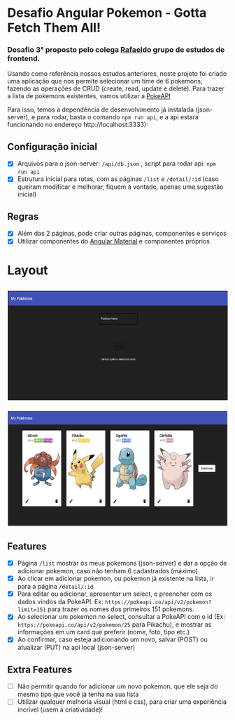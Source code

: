 # Desafio Angular Pokemon - Gotta Fetch Them All!
 ### Desafio 3° proposto pelo colega [Rafael](https://github.com/rpaivabr)do grupo de estudos de frontend.



Usando como referência nossos estudos anteriores, neste projeto foi criado uma aplicação que nos permite selecionar um time de 6 pokemons, fazendo as operações de CRUD (create, read, update e delete). Para trazer a lista de pokemons existentes, vamos utilizar a [PokeAPI](https://pokeapi.co)
  
Para isso, temos a dependência de desenvolvimento já instalada (json-server), e para rodar, basta o comando `npm run api`, e a api estará funcionando no endereço http://localhost:3333):

## Configuração inicial

- [x] Arquivos para o json-server: `/api/db.json` , script para rodar api: `npm run api`
- [x] Estrutura inicial para rotas, com as páginas `/list` e `/detail/:id` (caso queiram modificar e melhorar, fiquem a vontade, apenas uma sugestão inicial)

## Regras

- [x] Além das 2 páginas, pode criar outras páginas, componentes e serviços
- [x] Utilizar componentes do [Angular Material](https://material.angular.io/) e componentes próprios

# Layout 
![](img/pok1.png)
<br>
---
![](img/pok2.png)
## Features

- [X] Página `/list` mostrar os meus pokemons (json-server) e dar a opção de adicionar pokemon, caso não tenham 6 cadastrados (máximo)
- [X] Ao clicar em adicionar pokemon, ou pokemon já existente na lista, ir para a página `/detail/:id`
- [X] Para editar ou adicionar, apresentar um select, e preencher com os dados vindos da PokeAPI. Ex: `https://pokeapi.co/api/v2/pokemon?limit=151` para trazer os nomes dos primeiros 151 pokemons.
- [X] Ao selecionar um pokemon no select, consultar a PokeAPI com o id (Ex: `https://pokeapi.co/api/v2/pokemon/25` para Pikachu), e mostrar as informações em um card que preferir (nome, foto, tipo etc.)
- [X] Ao confirmar, caso esteja adicionando um novo, salvar (POST) ou atualizar (PUT) na api local (json-server)

## Extra Features
- [ ] Não permitir quando for adicionar um novo pokemon, que ele seja do mesmo tipo que você já tenha na sua lista
- [ ] Utilizar qualquer melhoria visual (html e css), para criar uma experiência incrível (usem a criatividade)!

